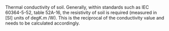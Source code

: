 ﻿Thermal conductivity of soil. Generally, within standards such as IEC 60364-5-52, table 52A-16, the resistivity of soil is required (measured in [SI] units of degK.m /W). This is the reciprocal of the conductivity value and needs to be calculated accordingly.
